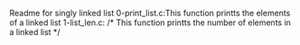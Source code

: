 Readme for singly linked list
0-print_list.c:This function printts the elements of a linked list
1-list_len.c: /* This function printts the number of elements in a linked list */
